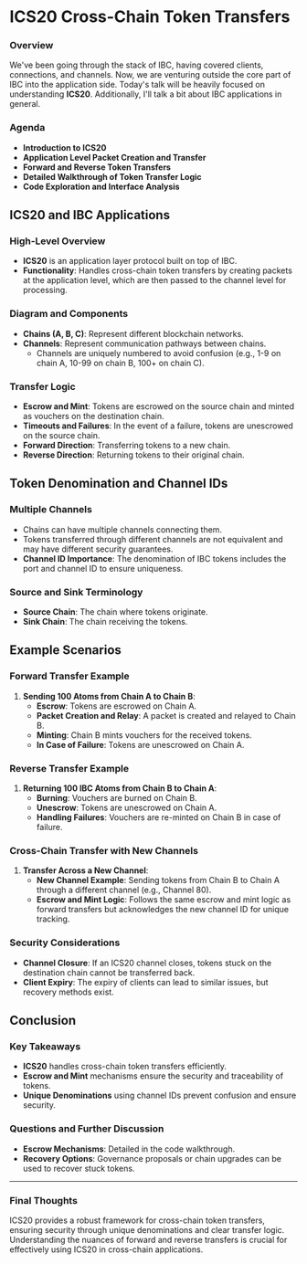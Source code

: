 
ICS20 Cross-Chain Token Transfers
=================================



### Overview

We've been going through the stack of IBC, having covered clients, connections, and channels. Now, we are venturing outside the core part of IBC into the application side. Today's talk will be heavily focused on understanding **ICS20**. Additionally, I'll talk a bit about IBC applications in general.

### Agenda

*   **Introduction to ICS20**
*   **Application Level Packet Creation and Transfer**
*   **Forward and Reverse Token Transfers**
*   **Detailed Walkthrough of Token Transfer Logic**
*   **Code Exploration and Interface Analysis**

ICS20 and IBC Applications
--------------------------

### High-Level Overview

*   **ICS20** is an application layer protocol built on top of IBC.
*   **Functionality**: Handles cross-chain token transfers by creating packets at the application level, which are then passed to the channel level for processing.

### Diagram and Components

*   **Chains (A, B, C)**: Represent different blockchain networks.
*   **Channels**: Represent communication pathways between chains.
    *   Channels are uniquely numbered to avoid confusion (e.g., 1-9 on chain A, 10-99 on chain B, 100+ on chain C).

### Transfer Logic

*   **Escrow and Mint**: Tokens are escrowed on the source chain and minted as vouchers on the destination chain.
*   **Timeouts and Failures**: In the event of a failure, tokens are unescrowed on the source chain.
*   **Forward Direction**: Transferring tokens to a new chain.
*   **Reverse Direction**: Returning tokens to their original chain.

Token Denomination and Channel IDs
----------------------------------

### Multiple Channels

*   Chains can have multiple channels connecting them.
*   Tokens transferred through different channels are not equivalent and may have different security guarantees.
*   **Channel ID Importance**: The denomination of IBC tokens includes the port and channel ID to ensure uniqueness.

### Source and Sink Terminology

*   **Source Chain**: The chain where tokens originate.
*   **Sink Chain**: The chain receiving the tokens.

Example Scenarios
-----------------

### Forward Transfer Example

1.  **Sending 100 Atoms from Chain A to Chain B**:
    *   **Escrow**: Tokens are escrowed on Chain A.
    *   **Packet Creation and Relay**: A packet is created and relayed to Chain B.
    *   **Minting**: Chain B mints vouchers for the received tokens.
    *   **In Case of Failure**: Tokens are unescrowed on Chain A.

### Reverse Transfer Example

1.  **Returning 100 IBC Atoms from Chain B to Chain A**:
    *   **Burning**: Vouchers are burned on Chain B.
    *   **Unescrow**: Tokens are unescrowed on Chain A.
    *   **Handling Failures**: Vouchers are re-minted on Chain B in case of failure.

### Cross-Chain Transfer with New Channels

1.  **Transfer Across a New Channel**:
    *   **New Channel Example**: Sending tokens from Chain B to Chain A through a different channel (e.g., Channel 80).
    *   **Escrow and Mint Logic**: Follows the same escrow and mint logic as forward transfers but acknowledges the new channel ID for unique tracking.

### Security Considerations

*   **Channel Closure**: If an ICS20 channel closes, tokens stuck on the destination chain cannot be transferred back.
*   **Client Expiry**: The expiry of clients can lead to similar issues, but recovery methods exist.

Conclusion
----------

### Key Takeaways

*   **ICS20** handles cross-chain token transfers efficiently.
*   **Escrow and Mint** mechanisms ensure the security and traceability of tokens.
*   **Unique Denominations** using channel IDs prevent confusion and ensure security.

### Questions and Further Discussion

*   **Escrow Mechanisms**: Detailed in the code walkthrough.
*   **Recovery Options**: Governance proposals or chain upgrades can be used to recover stuck tokens.

* * *

### Final Thoughts

ICS20 provides a robust framework for cross-chain token transfers, ensuring security through unique denominations and clear transfer logic. Understanding the nuances of forward and reverse transfers is crucial for effectively using ICS20 in cross-chain applications.